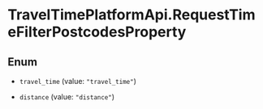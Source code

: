 # TravelTimePlatformApi.RequestTimeFilterPostcodesProperty

## Enum


* `travel_time` (value: `"travel_time"`)

* `distance` (value: `"distance"`)



